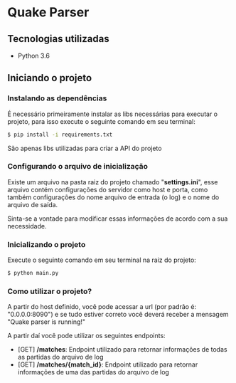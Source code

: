 # Quake Parser

## Tecnologias utilizadas
- Python 3.6


## Iniciando o projeto

### Instalando as dependências

É necessário primeiramente instalar as libs 
necessárias para executar o projeto,
para isso execute o seguinte comando em seu terminal:
```bash
$ pip install -i requirements.txt
```
São apenas libs utilizadas para criar a API do projeto


### Configurando o arquivo de inicialização

Existe um arquivo na pasta raiz do projeto chamado "**settings.ini**",
esse arquivo contém configurações do servidor como host e porta, como também
configurações do nome arquivo de entrada (o log) e o nome do arquivo de saída.

Sinta-se a vontade para modificar essas informações de acordo com a sua necessidade.


### Inicializando o projeto

Execute o seguinte comando em seu terminal na raiz do projeto:
```bash
$ python main.py
```

### Como utilizar o projeto?

A partir do host definido, você pode acessar a url (por padrão é: "0.0.0.0:8090")
e se tudo estiver correto você deverá receber a mensagem "Quake parser is running!"

A partir daí você pode utilizar os seguintes endpoints:
- [GET] **/matches**: Endpoint utilizado para retornar informações de todas as partidas do arquivo de log
- [GET] **/matches/{match_id}**: Endpoint utilizado para retornar informações de uma das partidas do arquivo de log

